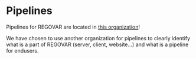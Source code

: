 # Pipelines

Pipelines for REGOVAR are located in [this organization](https://github.com/REGOVAR-Pipelines)!

We have chosen to use another organization for pipelines to clearly identify what is a part of REGOVAR (server, client, website...) and what is a pipeline for endusers.
